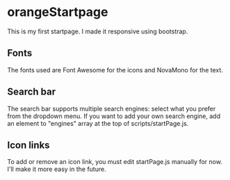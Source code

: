 # orangeStartpage

This is my first startpage. I made it responsive using bootstrap. 

## Fonts
The fonts used are Font Awesome for the icons and NovaMono for the text.

## Search bar
The search bar supports multiple search engines: select what you prefer from the dropdown menu.
If you want to add your own search engine, add an element to "engines" array at the top of scripts/startPage.js.

## Icon links
To add or remove an icon link, you must edit startPage.js manually for now. I'll make it more easy in the future.
